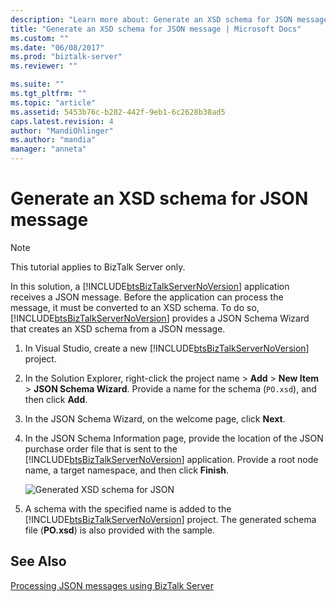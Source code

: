 ```yaml
---
description: "Learn more about: Generate an XSD schema for JSON message"
title: "Generate an XSD schema for JSON message | Microsoft Docs"
ms.custom: ""
ms.date: "06/08/2017"
ms.prod: "biztalk-server"
ms.reviewer: ""

ms.suite: ""
ms.tgt_pltfrm: ""
ms.topic: "article"
ms.assetid: 5453b76c-b282-442f-9eb1-6c2628b38ad5
caps.latest.revision: 4
author: "MandiOhlinger"
ms.author: "mandia"
manager: "anneta"
---
```

# Generate an XSD schema for JSON message
> [!NOTE]
>  This tutorial applies to BizTalk Server only.  
  
 In this solution, a [!INCLUDE[btsBizTalkServerNoVersion](../includes/btsbiztalkservernoversion-md.md)] application receives a JSON message. Before the application can process the message, it must be converted to an XSD schema. To do so, [!INCLUDE[btsBizTalkServerNoVersion](../includes/btsbiztalkservernoversion-md.md)] provides a JSON Schema Wizard that creates an XSD schema from a JSON message.  
  
1. In Visual Studio, create a new [!INCLUDE[btsBizTalkServerNoVersion](../includes/btsbiztalkservernoversion-md.md)] project.  
  
2. In the Solution Explorer, right-click the project name > **Add** > **New Item** > **JSON Schema Wizard**. Provide a name for the schema (`PO.xsd`), and then click **Add**.  
  
3. In the JSON Schema Wizard, on the welcome page, click **Next**.  
  
4. In the JSON Schema Information page, provide the location of the JSON purchase order file that is sent to the [!INCLUDE[btsBizTalkServerNoVersion](../includes/btsbiztalkservernoversion-md.md)] application. Provide a root node name, a target namespace, and then click **Finish**.  
  
    ![Generated XSD schema for JSON](../core/media/btsjson-wizard.png "BTSJSON_Wizard")  
  
5. A schema with the specified name is added to the [!INCLUDE[btsBizTalkServerNoVersion](../includes/btsbiztalkservernoversion-md.md)] project. The generated schema file (**PO.xsd**) is also provided with the sample.  
  
## See Also  
 [Processing JSON messages using BizTalk Server](../core/processing-json-messages-using-biztalk-server.md)
